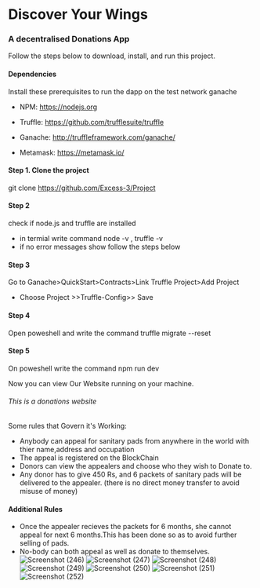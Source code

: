 # Discover Your Wings

### A decentralised Donations App
Follow the steps below to download, install, and run this project.

#### Dependencies
Install these prerequisites to run the dapp on the test network ganache

* NPM: https://nodejs.org

* Truffle: https://github.com/trufflesuite/truffle

* Ganache: http://truffleframework.com/ganache/

* Metamask: https://metamask.io/

#### Step 1. Clone the project
git clone https://github.com/Excess-3/Project

#### Step 2
check if node.js and truffle are installed
* in termial write command      node -v , truffle -v
* if no error messages show follow the steps below

#### Step 3
Go to Ganache>QuickStart>Contracts>Link Truffle Project>Add Project
* Choose Project >>Truffle-Config>> Save
#### Step 4
Open poweshell and write the command truffle migrate --reset

#### Step 5
On poweshell write the command npm run dev

Now you can view Our Website running on your machine.

###### This is a donations website
Some rules that Govern it's Working:
* Anybody can appeal for sanitary pads from anywhere in the world with thier name,address and occupation
* The appeal is registered on the BlockChain
* Donors can view the appealers and choose who they wish to Donate to.
* Any donor has to give 450 Rs, and 6 packets of sanitary pads will be delivered to the appealer. (there is no direct money transfer to avoid misuse of money)
#### Additional Rules
* Once the appealer recieves the packets for 6 months, she cannot appeal for next 6 months.This has been done so as to avoid further selling of pads.
* No-body can both appeal as well as donate to themselves.
![Screenshot (246)](https://user-images.githubusercontent.com/76619050/108609840-c0e03400-73f6-11eb-9d3b-89781df21e83.png)
![Screenshot (247)](https://user-images.githubusercontent.com/76619050/108609843-c50c5180-73f6-11eb-8fad-53297ffabc9b.png)
![Screenshot (248)](https://user-images.githubusercontent.com/76619050/108609844-c63d7e80-73f6-11eb-903b-6a8ae2843e90.png)
![Screenshot (249)](https://user-images.githubusercontent.com/76619050/108609846-c76eab80-73f6-11eb-9f4c-b6ceb960f456.png)
![Screenshot (250)](https://user-images.githubusercontent.com/76619050/108609847-c8074200-73f6-11eb-8ddc-b36f16a7d1c2.png)
![Screenshot (251)](https://user-images.githubusercontent.com/76619050/108609848-c89fd880-73f6-11eb-9437-6323e079c323.png)
![Screenshot (252)](https://user-images.githubusercontent.com/76619050/108609850-c9386f00-73f6-11eb-9900-5c9911c52da7.png)
